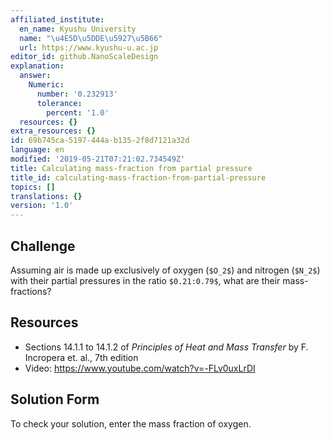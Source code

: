 ```yaml
---
affiliated_institute:
  en_name: Kyushu University
  name: "\u4E5D\u5DDE\u5927\u5B66"
  url: https://www.kyushu-u.ac.jp
editor_id: github.NanoScaleDesign
explanation:
  answer:
    Numeric:
      number: '0.232913'
      tolerance:
        percent: '1.0'
  resources: {}
extra_resources: {}
id: 69b745ca-5197-444a-b135-2f8d7121a32d
language: en
modified: '2019-05-21T07:21:02.734549Z'
title: Calculating mass-fraction from partial pressure
title_id: calculating-mass-fraction-from-partial-pressure
topics: []
translations: {}
version: '1.0'
---
```


## Challenge
Assuming air is made up exclusively of oxygen (`$O_2$`) and nitrogen (`$N_2$`) with their partial pressures in the ratio `$0.21:0.79$`, what are their mass-fractions?

## Resources

- Sections 14.1.1 to 14.1.2 of *Principles of Heat and Mass Transfer* by F. Incropera et. al., 7th edition
- Video: https://www.youtube.com/watch?v=-FLv0uxLrDI

## Solution Form
To check your solution, enter the mass fraction of oxygen.
